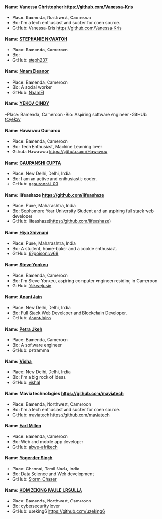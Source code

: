 #### Name: Vanessa Christopher https://github.com/Vanessa-Kris

- Place: Bamenda, Northwest, Cameroon
- Bio: I'm a tech enthusiast and sucker for open source.
- GitHub: Vanessa-Kris https://github.com/Vanessa-Kris

#### Name: [STEPHANIE NKWATOH](https://github.com/steph237)

- Place: Bamenda, Cameroon
- Bio:
- GitHub: [steph237](https://github.com/steph237)


#### Name: [Nnam Eleanor](https://github.com/NnamEl)
- Place: Bamenda, Cameroon
- Bio: A social worker 
- GitHub: [NnamEl](https://github.com/NnamEl)

#### Name: [YEKOV CINDY](https://github.com/tcyekov)
-Place: Bamenda, Cameroon
-Bio: Aspiring software engineer
-GitHUb: [tcyekov](https://github.com/tcyekov)


#### Name: Hawawou Oumarou

- Place: Bamenda, Cameroon
- Bio: Tech Enthusiast, Machine Learning lover
- Github: Hawawou https://github.com/Hawawou

#### Name: [GAURANSHI GUPTA](https://github.com/ggauranshi-03)

- Place: New Delhi, Delhi, India
- Bio: I am an active and enthusiastic coder.
- GitHub: [ggauranshi-03](https://github.com/ggauranshi-03)


#### Name: lifeashaze https://github.com/lifeashaze

- Place: Pune, Maharashtra, India
- Bio: Sophomore Year University Student and an aspiring full stack web developer
- GitHub: lifeashaze(https://github.com/lifeashaze)

#### Name: [Hiya Shivnani](https://github.com/69poisonivy69)

- Place: Pune, Maharashtra, India
- Bio: A student, home-baker and a cookie enthusiast.
- GitHub: [69poisonivy69](https://github.com/69poisonivy69)


#### Name: [Steve Yonkeu](https://yokwejuste.me)
- Place: Bamenda, Cameroon
- Bio: I'm Steve Yonkeu, aspiring computer engineer residing in Cameroon
- GitHub: [Yokwejuste](https://github.com/yokwejuste)


#### Name: [Anant Jain](https://github.com/AnantJainn)

- Place: New Delhi, Delhi, India
- Bio: Full Stack Web Developer and Blockchain Developer.
- GitHub: [AnantJainn](https://github.com/AnantJainn)

#### Name: [Petra Ukeh](https://github.com/petramma)
- Place: Bamenda, Cameroon
- Bio: A software engineer 
- GitHub: [petramma](https://github.com/petramma)


#### Name: [Vishal](https://github.com/vishalrock1912)
- Place: New Delhi, Delhi, India
- Bio: I'm a big rock of ideas.
- GitHub: [vishal](https://github.com/vishalrock1912)


#### Name: Mavia technologies https://github.com/maviatech

- Place: Bamenda, Northwest, Cameroon
- Bio: I'm a tech enthusiast and sucker for open source.
- GitHub: maviatech https://github.com/maviatech

#### Name: [Earl Millen](https://github.com/akwe-afriitech)
- Place: Bamenda, Cameroon
- Bio: Web and mobile app developer 
- GitHub: [akwe-afriitech](https://github.com/akwe-afriitech)

#### Name: [Yogender Singh](https://github.com/YOGENDERSS)
- Place: Chennai, Tamil Nadu, India
- Bio: Data Science and Web development 
- GitHub: [Storm_Chaser](https://github.com/YOGENDERS)

#### Name: [KOM ZEKING PAULE URSULLA](https://github.com/uzeking6)
- Place: Bamenda, Northwest, Cameroon
- Bio: cybersecurity lover
- GitHub: useking6  https://github.com/uzeking6

